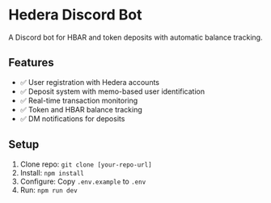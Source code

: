 # Hedera Discord Bot

A Discord bot for HBAR and token deposits with automatic balance tracking.

## Features
- ✅ User registration with Hedera accounts
- ✅ Deposit system with memo-based user identification  
- ✅ Real-time transaction monitoring
- ✅ Token and HBAR balance tracking
- ✅ DM notifications for deposits

## Setup
1. Clone repo: `git clone [your-repo-url]`
2. Install: `npm install`
3. Configure: Copy `.env.example` to `.env`
4. Run: `npm run dev`